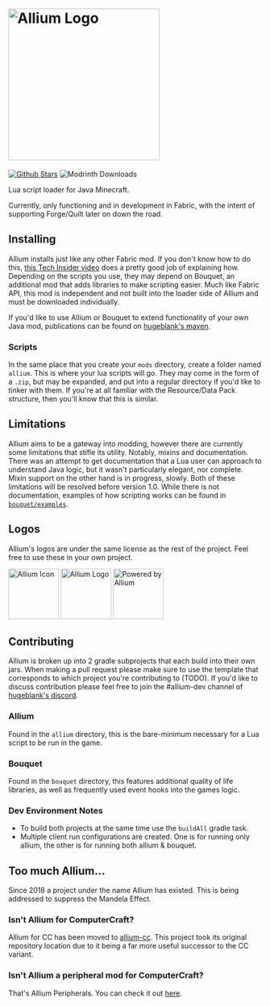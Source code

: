 # <img src="logos/logo.png" alt="Allium Logo" width="300"/>

[![Github Stars](https://img.shields.io/github/stars/hugeblank/allium?color=yellow&label=Stars&logo=github)](https://github.com/hugeblank/allium/stargazers) ![Modrinth Downloads](https://img.shields.io/modrinth/dt/allium?color=00AF5C&label=modrinth&style=flat&logo=modrinth)

Lua script loader for Java Minecraft.

Currently, only functioning and in development in Fabric, with the intent of supporting Forge/Quilt later on down the 
road.

## Installing
Allium installs just like any other Fabric mod. If you don't know how to do this, [this Tech Insider video](https://www.youtube.com/watch?v=vNz0z1Aht1U) does a 
pretty good job of explaining how. Depending on the scripts you use, they may depend on Bouquet, an additional mod that 
adds libraries to make scripting easier. Much like Fabric API, this mod is independent and not built into the loader
side of Allium and must be downloaded individually.

If you'd like to use Allium or Bouquet to extend functionality of your own Java mod, publications can be found on
[hugeblank's maven](https://maven.hugeblank.dev/#/releases/dev/hugeblank).

### Scripts
In the same place that you create your `mods` directory, create a folder named `allium`. This is where your lua scripts 
will go. They may come in the form of a `.zip`, but may be expanded, and put into a regular directory if you'd like to 
tinker with them. If you're at all familiar with the Resource/Data Pack structure, then you'll know that this is 
similar.

## Limitations
Allium aims to be a gateway into modding, however there are currently some limitations that stifle its utility. Notably,
mixins and documentation. There was an attempt to get documentation that a Lua user can approach to understand Java 
logic, but it wasn't particularly elegant, nor complete. Mixin support on the other hand is in progress, slowly. Both of 
these limitations will be resolved before version 1.0. While there is not documentation, examples of how scripting works
can be found in [`bouquet/examples`](bouquet/examples).

## Logos
Allium's logos are under the same license as the rest of the project. Feel free to use these in your own project.

<img src="logos/icon.png" alt="Allium Icon" height="100"/> 
<img src="logos/logo.png" alt="Allium Logo" height="100"/> 
<img src="logos/banner.png" alt="Powered by Allium" height="100"/>

## Contributing
Allium is broken up into 2 gradle subprojects that each build into their own jars. When making a pull request please
make sure to use the template that corresponds to which project you're contributing to (TODO). If you'd like to discuss
contribution please feel free to join the #allium-dev channel of [hugeblank's discord](https://discord.gg/sYps2KU2P9).

### Allium
Found in the `allium` directory, this is the bare-minimum necessary for a Lua script to be run in the game.

### Bouquet
Found in the `bouquet` directory, this features additional quality of life libraries, as well as frequently used
event hooks into the games logic.

### Dev Environment Notes
- To build both projects at the same time use the `buildAll` gradle task.
- Multiple client run configurations are created. One is for running only allium, the other is for running both allium & bouquet.

## Too much Allium...
Since 2018 a project under the name Allium has existed. This is being addressed to suppress the Mandela Effect.

### Isn't Allium for ComputerCraft?
Allium for CC has been moved to [allium-cc](https://github.com/hugeblank/allium-cc). This project took its original repository location due to it being a 
far more useful successor to the CC variant.

### Isn't Allium a peripheral mod for ComputerCraft?
That's Allium Peripherals. You can check it out [here](https://github.com/hugeblank/allium-peripherals).
